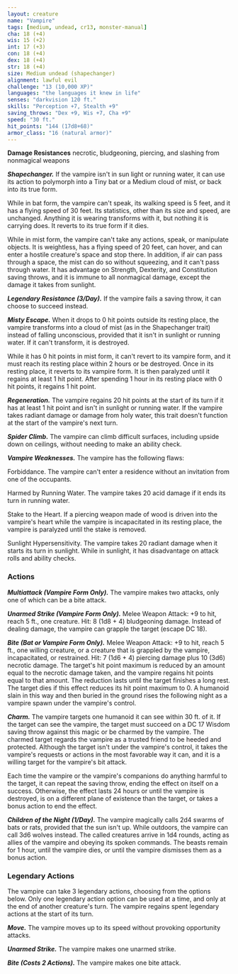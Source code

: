 ```yaml
---
layout: creature
name: "Vampire"
tags: [medium, undead, cr13, monster-manual]
cha: 18 (+4)
wis: 15 (+2)
int: 17 (+3)
con: 18 (+4)
dex: 18 (+4)
str: 18 (+4)
size: Medium undead (shapechanger)
alignment: lawful evil
challenge: "13 (10,000 XP)"
languages: "the languages it knew in life"
senses: "darkvision 120 ft."
skills: "Perception +7, Stealth +9"
saving_throws: "Dex +9, Wis +7, Cha +9"
speed: "30 ft."
hit_points: "144 (17d8+68)"
armor_class: "16 (natural armor)"
---
```


**Damage Resistances** necrotic, bludgeoning, piercing, and slashing from nonmagical weapons

***Shapechanger.*** If the vampire isn't in sun light or running water, it can use its action to polymorph into a Tiny bat or a Medium cloud of mist, or back into its true form.

While in bat form, the vampire can't speak, its walking speed is 5 feet, and it has a flying speed of 30 feet. Its statistics, other than its size and speed, are unchanged. Anything it is wearing transforms with it, but nothing it is carrying does. It reverts to its true form if it dies.

While in mist form, the vampire can't take any actions, speak, or manipulate objects. It is weightless, has a flying speed of 20 feet, can hover, and can enter a hostile creature's space and stop there. In addition, if air can pass through a space, the mist can do so without squeezing, and it can't pass through water. It has advantage on Strength, Dexterity, and Constitution saving throws, and it is immune to all nonmagical damage, except the damage it takes from sunlight.

***Legendary Resistance (3/Day).*** If the vampire fails a saving throw, it can choose to succeed instead.

***Misty Escape.*** When it drops to 0 hit points outside its resting place, the vampire transforms into a cloud of mist (as in the Shapechanger trait) instead of falling unconscious, provided that it isn't in sunlight or running water. If it can't transform, it is destroyed.

While it has 0 hit points in mist form, it can't revert to its vampire form, and it must reach its resting place within 2 hours or be destroyed. Once in its resting place, it reverts to its vampire form. It is then paralyzed until it regains at least 1 hit point. After spending 1 hour in its resting place with 0 hit points, it regains 1 hit point.

***Regeneration.*** The vampire regains 20 hit points at the start of its turn if it has at least 1 hit point and isn't in sunlight or running water. If the vampire takes radiant damage or damage from holy water, this trait doesn't function at the start of the vampire's next turn.

***Spider Climb.*** The vampire can climb difficult surfaces, including upside down on ceilings, without needing to make an ability check.

***Vampire Weaknesses.*** The vampire has the following flaws:

Forbiddance. The vampire can't enter a residence without an invitation from one of the occupants.

Harmed by Running Water. The vampire takes 20 acid damage if it ends its turn in running water.

Stake to the Heart. If a piercing weapon made of wood is driven into the vampire's heart while the vampire is incapacitated in its resting place, the vampire is paralyzed until the stake is removed.

Sunlight Hypersensitivity. The vampire takes 20 radiant damage when it starts its turn in sunlight. While in sunlight, it has disadvantage on attack rolls and ability checks.

### Actions

***Multiattack (Vampire Form Only).*** The vampire makes two attacks, only one of which can be a bite attack.

***Unarmed Strike (Vampire Form Only).*** Melee Weapon Attack: +9 to hit, reach 5 ft., one creature. Hit: 8 (1d8 + 4) bludgeoning damage. Instead of dealing damage, the vampire can grapple the target (escape DC 18).

***Bite (Bat or Vampire Form Only).*** Melee Weapon Attack: +9 to hit, reach 5 ft., one willing creature, or a creature that is grappled by the vampire, incapacitated, or restrained. Hit: 7 (1d6 + 4) piercing damage plus 10 (3d6) necrotic damage. The target's hit point maximum is reduced by an amount equal to the necrotic damage taken, and the vampire regains hit points equal to that amount. The reduction lasts until the target finishes a long rest. The target dies if this effect reduces its hit point maximum to 0. A humanoid slain in this way and then buried in the ground rises the following night as a vampire spawn under the vampire's control.

***Charm.*** The vampire targets one humanoid it can see within 30 ft. of it. If the target can see the vampire, the target must succeed on a DC 17 Wisdom saving throw against this magic or be charmed by the vampire. The charmed target regards the vampire as a trusted friend to be heeded and protected. Although the target isn't under the vampire's control, it takes the vampire's requests or actions in the most favorable way it can, and it is a willing target for the vampire's bit attack.

Each time the vampire or the vampire's companions do anything harmful to the target, it can repeat the saving throw, ending the effect on itself on a success. Otherwise, the effect lasts 24 hours or until the vampire is destroyed, is on a different plane of existence than the target, or takes a bonus action to end the effect.

***Children of the Night (1/Day).*** The vampire magically calls 2d4 swarms of bats or rats, provided that the sun isn't up. While outdoors, the vampire can call 3d6 wolves instead. The called creatures arrive in 1d4 rounds, acting as allies of the vampire and obeying its spoken commands. The beasts remain for 1 hour, until the vampire dies, or until the vampire dismisses them as a bonus action.

### Legendary Actions

The vampire can take 3 legendary actions, choosing from the options below. Only one legendary action option can be used at a time, and only at the end of another creature's turn. The vampire regains spent legendary actions at the start of its turn.

***Move.*** The vampire moves up to its speed without provoking opportunity attacks.

***Unarmed Strike.*** The vampire makes one unarmed strike.

***Bite (Costs 2 Actions).*** The vampire makes one bite attack.